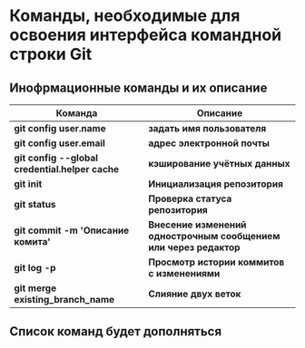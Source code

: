 # **Команды, необходимые для освоения интерфейса командной строки Git**

## Инофрмационные команды и их описание


| Команда | Описание |
| ------- | ---------|
| **git config user.name** | **задать имя пользователя** |
| **git config user.email**| **адрес электронной почты** |
| **git config --global credential.helper cache**|**кэширование учётных данных**|
|**git init**|**Инициализация репозитория**|
|**git status**|**Проверка статуса репозитория**|
|**git commit -m 'Описание комита'**|**Внесение изменений однострочным сообщением или через редактор**|
|**git log -p**|**Просмотр истории коммитов с изменениями**|
|**git merge existing_branch_name**|**Слияние двух веток**|


## Список команд будет дополняться